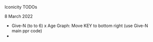 Iconicity TODOs

8 March 2022

 - Give-N (to to 6) x Age Graph: Move KEY to bottom right (use Give-N main ppr code)
 - 